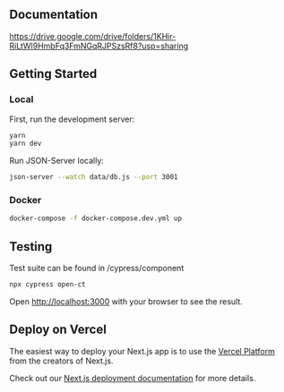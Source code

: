 ## Documentation
https://drive.google.com/drive/folders/1KHir-RiLtWI9HmbFq3FmNGqRJPSzsRf8?usp=sharing

## Getting Started

### Local
First, run the development server:

```bash
yarn
yarn dev
```
Run JSON-Server  locally:
```bash
json-server --watch data/db.js --port 3001
```

### Docker
```bash
docker-compose -f docker-compose.dev.yml up
```

## Testing
Test suite can be found in /cypress/component
```bash
npx cypress open-ct
```

Open [http://localhost:3000](http://localhost:3000) with your browser to see the result.

## Deploy on Vercel

The easiest way to deploy your Next.js app is to use the [Vercel Platform](https://vercel.com/new?utm_medium=default-template&filter=next.js&utm_source=create-next-app&utm_campaign=create-next-app-readme) from the creators of Next.js.

Check out our [Next.js deployment documentation](https://nextjs.org/docs/deployment) for more details.
